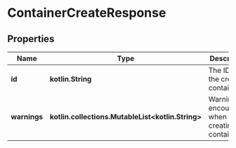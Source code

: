 
# ContainerCreateResponse

## Properties
| Name | Type | Description | Notes |
| ------------ | ------------- | ------------- | ------------- |
| **id** | **kotlin.String** | The ID of the created container |  |
| **warnings** | **kotlin.collections.MutableList&lt;kotlin.String&gt;** | Warnings encountered when creating the container |  [optional] |



